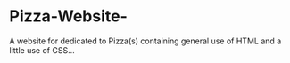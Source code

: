 # Pizza-Website-
A website for dedicated to Pizza(s) containing general use of HTML and a little use of CSS... 
